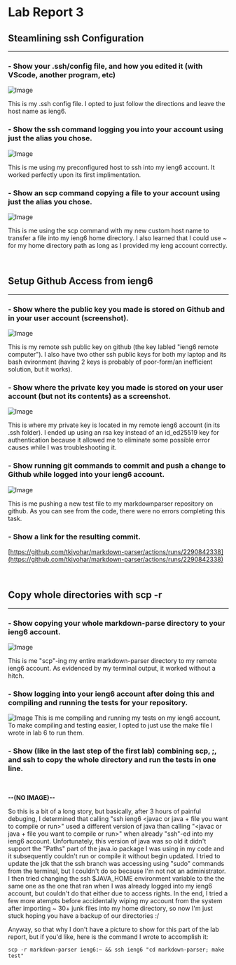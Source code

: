 # **Lab Report 3**


## **Steamlining ssh Configuration**
---

### **- Show your .ssh/config file, and how you edited it (with VScode, another program, etc)**

![Image](Assests/pic_1.png)

This is my .ssh config file. I opted to just follow the directions and leave the host name as ieng6.


### **- Show the ssh command logging you into your account using just the alias you chose.**

![Image](Assests/pic_2.png)

This is me using my preconfigured host to ssh into my ieng6 account. It worked perfectly upon its first implimentation.

### **- Show an scp command copying a file to your account using just the alias you chose.**

![Image](Assests/pic_3.png)

This is me using the scp command with my new custom host name to transfer a file into my ieng6 home directory. I also learned that I could use ~ for my home directory path as long as I provided my ieng account correctly.

<br/>

## **Setup Github Access from ieng6**
---

### **- Show where the public key you made is stored on Github and in your user account (screenshot).**

![Image](Assests/pic_4.png)

This is my remote ssh public key on github (the key labled "ieng6 remote computer"). I also have two other ssh public keys for both my laptop and its bash evironment (having 2 keys is probably of poor-form/an inefficient solution, but it works).

### **- Show where the private key you made is stored on your user account (but not its contents) as a screenshot.**

![Image](Assests/pic_5.png)

This is where my private key is located in my remote ieng6 account (in its .ssh folder). I ended up using an rsa key instead of an id_ed25519 key for authentication because it allowed me to eliminate some possible error causes while I was troubleshooting it.

### **- Show running git commands to commit and push a change to Github while logged into your ieng6 account.**

![Image](Assests/pic_6.png)

This is me pushing a new test file to my markdownparser repository on github. As you can see from the code, there were no errors completing this task.

### **- Show a link for the resulting commit.**

[https://github.com/tkiyohar/markdown-parser/actions/runs/2290842338](https://github.com/tkiyohar/markdown-parser/actions/runs/2290842338)

<br/>

## **Copy whole directories with scp -r**
---

### **- Show copying your whole markdown-parse directory to your ieng6 account.**

![Image](Assests/pic_7.png)

This is me "scp"-ing my entire markdown-parser directory to my remote ieng6 account. As evidenced by my terminal output, it worked without a hitch.

### **- Show logging into your ieng6 account after doing this and compiling and running the tests for your repository.**

![Image](Assests/pic_8.png)
This is me compiling and running my tests on my ieng6 account. To make compiling and testing easier, I opted to just use the make file I wrote in lab 6 to run them.

### **- Show (like in the last step of the first lab) combining scp, ;, and ssh to copy the whole directory and run the tests in one line.**

<br/>

**--(NO IMAGE)--**

So this is a bit of a long story, but basically, after 3 hours of painful debuging, I determined that calling "ssh ieng6 \<javac or java + file you want to compile or run>" used a different version of java than calling "\<javac or java + file you want to compile or run>" when already "ssh"-ed into my ieng6 account. Unfortunately, this version of java was so old it didn't support the "Paths" part of the java.io package I was using in my code and it subsequently couldn't run or compile it without begin updated. I tried to update the jdk that the ssh branch was accessing using "sudo" commands from the terminal, but I couldn't do so because I'm not not an administrator. I then tried changing the ssh $JAVA_HOME environment variable to the the same one as the one that ran when I was already logged into my ieng6 account, but couldn't do that either due to access rights. In the end, I tried a few more atempts before accidentally wiping my account from the system after importing ~ 30+ junk files into my home directory, so now I'm just stuck hoping you have a backup of our directories :/

Anyway, so that why I don't have a picture to show for this part of the lab report, but if you'd like, here is the command I wrote to accomplish it:
```
scp -r markdown-parser ieng6:~ && ssh ieng6 "cd markdown-parser; make test"
```